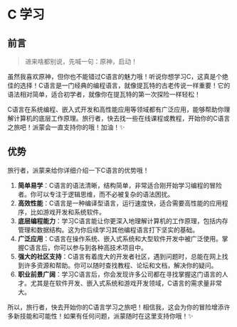 # C 学习

## 前言

> 进来啥都别说，先喊一句：原神，启动！

虽然我喜欢原神，但你也不能错过C语言的魅力哦！听说你想学习C，这真是个绝佳的选择！C语言是一门经典的编程语言，就像提瓦特的古老传说一样重要！它的语法相对简单，适合初学者，就像你在提瓦特的第一次探险一样轻松！

C语言在系统编程、嵌入式开发和高性能应用等领域都有广泛应用，能够帮助你理解计算机的底层工作原理。旅行者，快去找一些在线课程或教程，开始你的C语言之旅吧！派蒙会一直支持你的哦！加油！✨

## 优势

旅行者，派蒙来给你详细介绍一下C语言的优势哦！

1. **简单易学**：C语言的语法清晰，结构简单，非常适合刚开始学习编程的冒险者。你可以专注于逻辑思维，而不必被复杂的语法困扰。
2. **高效性能**：C语言是一种编译型语言，运行速度快，适合需要高性能的应用程序，比如游戏开发和系统软件。
3. **底层编程能力**：学习C语言能让你更深入地理解计算机的工作原理，包括内存管理和数据结构。这为你后续学习其他编程语言打下坚实的基础。
4. **广泛应用**：C语言在操作系统、嵌入式系统和大型软件开发中被广泛使用。掌握C语言后，你可以参与到各种高技术项目中。
5. **强大的社区支持**：C语言有着庞大的开发者社区，遇到问题时，总能在网上找到许多资源和帮助。你可以随时查找教程、论坛和文档，解决你的疑问。
6. **职业前景广阔**：学习C语言后，你会发现许多公司都在寻找掌握这门语言的人才。尤其是在软件开发、嵌入式系统和游戏开发领域，C语言的需求量非常大。

所以，旅行者，快去开始你的C语言学习之旅吧！相信我，这会为你的冒险增添许多新技能和可能性！如果有任何问题，派蒙随时在这里支持你哦！✨
